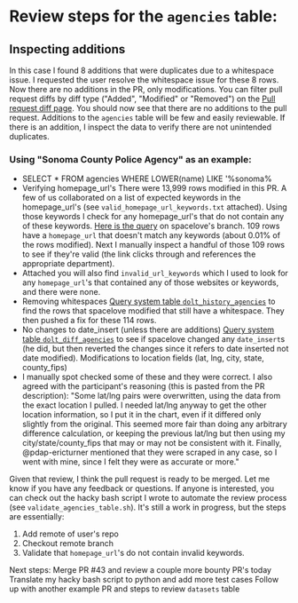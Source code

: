 # Review steps for the `agencies` table: 
## Inspecting additions
In this case I found 8 additions that were duplicates due to a whitespace issue. I requested the user resolve the whitespace issue for these 8 rows. Now there are no additions in the PR, only modifications. You can filter pull request diffs by diff type ("Added", "Modified" or "Removed") on the [Pull request diff page](https://www.dolthub.com/repositories/pdap/datasets/pulls/43/compare). You should now see that there are no additions to the pull request. 
Additions to the `agencies` table will be few and easily reviewable. If there is an addition, I inspect the data to verify there are not unintended duplicates. 

### Using "Sonoma County Police Agency" as an example:
- SELECT * FROM agencies WHERE LOWER(name) LIKE '%sonoma%
- Verifying homepage_url's
  There were 13,999 rows modified in this PR. A few of us collaborated on a list of expected keywords in the homepage_url's (see `valid_homepage_url_keywords.txt` attached). Using those keywords I check for any homepage_url's that do not contain any of these keywords. [Here is the query](https://www.dolthub.com/repositories/spacelove/datasets/query/agencies-2?q=SELECT+id%2C+name%2C+homepage_url%0AFROM+agencies%0AWHERE+LOWER%28homepage_url%29+NOT+LIKE+%27%25pd%25%27+AND%0ALOWER%28homepage_url%29+NOT+LIKE+%27%25police%25%27+AND%0ALOWER%28homepage_url%29+NOT+LIKE+%27%25sheriff%25%27+ANd%0ALOWER%28homepage_url%29+NOT+LIKE+%27%25lawenforcement%25%27+AND%0ALOWER%28homepage_url%29+NOT+LIKE+%27%25law-enforcement%25%27+AND%0ALOWER%28homepage_url%29+NOT+LIKE+%27%25safety%25%27+AND%0ALOWER%28homepage_url%29+NOT+LIKE+%27%25marshal%25%27+and%0ALOWER%28homepage_url%29+NOT+LIKE+%27%25criminal-justice%25%27+AND%0ALOWER%28homepage_url%29+NOT+LIKE+%27%25criminaljustice%25%27+AND%0ALOWER%28homepage_url%29+NOT+LIKE+%27%25attorney-general%25%27+AND%0ALOWER%28homepage_url%29+NOT+LIKE+%27%25district-attorney%25%27+AND%0ALOWER%28homepage_url%29+NOT+LIKE+%27%25districtattorney%25%27+AND%0ALOWER%28homepage_url%29+NOT+LIKE+%27%25da%25%27+AND%0ALOWER%28homepage_url%29+NOT+LIKE+%27%25attorneygeneral%25%27+AND%0ALOWER%28homepage_url%29+NOT+LIKE+%27%25attorney-general%25%27+AND%0ALOWER%28homepage_url%29+NOT+LIKE+%27%25so%25%27+AND%0ALOWER%28homepage_url%29+NOT+LIKE+%27%25prosecutor%25%27+AND%0ALOWER%28homepage_url%29+NOT+LIKE+%27%25sd%25%27+AND%0ALOWER%28homepage_url%29+NOT+LIKE+%27%25sp%25%27+AND%0ALOWER%28homepage_url%29+NOT+LIKE+%27%25department%25%27&active=Tables) on spacelove's branch. 109 rows have a `homepage_url` that doesn't match any keywords (about 0.01% of the rows modified). Next I manually inspect a handful of those 109 rows to see if they're valid (the link clicks through and references the appropriate department).
- Attached you will also find `invalid_url_keywords` which I used to look for any `homepage_url`'s that contained any of those websites or keywords, and there were none.
- Removing whitespaces
[Query system table `dolt_history_agencies`](https://www.dolthub.com/repositories/spacelove/datasets/query/agencies-2?q=SELECT+name%2C+CHAR_LENGTH%28name%29%2C+CHAR_LENGTH%28TRIM%28name%29%29%2C+committer%2C+commit_hash%2C+commit_date%0AFROM+%60dolt_history_agencies%60%0AWHERE+committer+%3D+%22spacelove%22+AND++CHAR_LENGTH%28name%29+%21%3D+CHAR_LENGTH%28TRIM%28name%29%29%3B&active=Tables) to find the rows that spacelove modified that still have a whitespace. They then pushed a fix for these 114 rows.
- No changes to date_insert (unless there are additions)
[Query system table `dolt_diff_agencies`](https://www.dolthub.com/repositories/spacelove/datasets/query/agencies-2?q=SELECT+diff_type%2C+%60from_id%60%2C+%60to_id%60%2C+%60from_name%60%2C+%60to_name%60%2C+%60from_date_insert%60%2C+%60to_date_insert%60+FROM+dolt_diff_agencies+WHERE+from_commit%3D%22i6ut64vj3p77o6jf3505g8l403h77mm8%22+AND+to_commit%3D%225b9fak0c0g891ftd87ec72jo20oi6m5f%22+AND+from_date_insert+%21%3D+to_date_insert%3B&active=Tables) to see if spacelove changed any `date_insert`s (he did, but then reverted the changes since it refers to date inserted not date modified).
Modifications to location fields (lat, lng, city, state, county_fips)
- I manually spot checked some of these and they were correct. I also agreed with the participant's reasoning (this is pasted from the PR description):
"Some lat/lng pairs were overwritten, using the data from the exact location I pulled.  I needed lat/lng anyway to get the other location information, so I put it in the chart, even if it differed only slightly from the original. This seemed more fair than doing any arbitrary difference calculation, or keeping the previous lat/lng but then using my city/state/county_fips that may or may not be consistent with it. Finally,  @pdap-ericturner mentioned that they were scraped in any case, so I went with mine, since I felt they were as accurate or more."

Given that review, I think the pull request is ready to be merged. Let me know if you have any feedback or questions. If anyone is interested, you can check out the hacky bash script I wrote to automate the review process (see `validate_agencies_table.sh`). It's still a work in progress, but the steps are essentially:

1) Add remote of user's repo
2) Checkout remote branch
3) Validate that `homepage_url`'s do not contain invalid keywords.

Next steps: 
Merge PR #43 and review a couple more bounty PR's today
Translate my hacky bash script to python and add more test cases
Follow up with another example PR and steps to review `datasets` table
